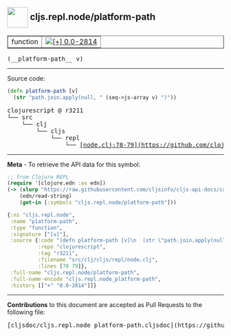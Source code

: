 ## <img width="48px" valign="middle" src="http://i.imgur.com/Hi20huC.png"> cljs.repl.node/platform-path

 <table border="1">
<tr>

<td>function</td>
<td><a href="https://github.com/cljsinfo/cljs-api-docs/tree/0.0-2814"><img valign="middle" alt="[+] 0.0-2814" src="https://img.shields.io/badge/+-0.0--2814-lightgrey.svg"></a> </td>
</tr>
</table>

 <samp>
(__platform-path__ v)<br>
</samp>

---





Source code:

```clj
(defn platform-path [v]
  (str "path.join.apply(null, " (seq->js-array v) ")"))
```

 <pre>
clojurescript @ r3211
└── src
    └── clj
        └── cljs
            └── repl
                └── <ins>[node.clj:78-79](https://github.com/clojure/clojurescript/blob/r3211/src/clj/cljs/repl/node.clj#L78-L79)</ins>
</pre>


---

__Meta__ - To retrieve the API data for this symbol:

```clj
;; from Clojure REPL
(require '[clojure.edn :as edn])
(-> (slurp "https://raw.githubusercontent.com/cljsinfo/cljs-api-docs/catalog/cljs-api.edn")
    (edn/read-string)
    (get-in [:symbols "cljs.repl.node/platform-path"]))
```

```clj
{:ns "cljs.repl.node",
 :name "platform-path",
 :type "function",
 :signature ["[v]"],
 :source {:code "(defn platform-path [v]\n  (str \"path.join.apply(null, \" (seq->js-array v) \")\"))",
          :repo "clojurescript",
          :tag "r3211",
          :filename "src/clj/cljs/repl/node.clj",
          :lines [78 79]},
 :full-name "cljs.repl.node/platform-path",
 :full-name-encode "cljs.repl.node_platform-path",
 :history [["+" "0.0-2814"]]}

```

---

__Contributions__ to this document are accepted as Pull Requests to the following file:

 <pre>
[cljsdoc/cljs.repl.node_platform-path.cljsdoc](https://github.com/cljsinfo/cljs-api-docs/blob/master/cljsdoc/cljs.repl.node_platform-path.cljsdoc)
</pre>

